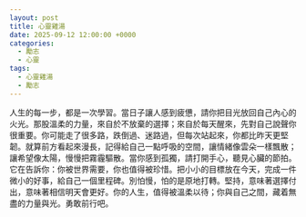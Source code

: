 ```yaml
--- 
layout: post
title: 心靈雞湯
date: 2025-09-12 12:00:00 +0000
categories:
  - 勵志
  - 心靈
tags:
  - 心靈雞湯
  - 勵志
--- 
```


人生的每一步，都是一次學習。當日子讓人感到疲憊，請你把目光放回自己內心的火光。那股溫柔的力量，來自於不放棄的選擇；來自於每天醒來，先對自己說聲你很重要。你可能走了很多路，跌倒過、迷路過，但每次站起來，你都比昨天更堅韌。就算前方看起來漫長，記得給自己一點呼吸的空間，讓情緒像雲朵一樣飄散；讓希望像太陽，慢慢把霧霾驅散。當你感到孤獨，請打開手心，聽見心臟的節拍。它在告訴你：你被世界需要，你也值得被珍惜。把小小的目標放在今天，完成一件微小的好事，給自己一個里程碑。別怕慢，怕的是原地打轉。堅持，意味著選擇付出，意味著相信明天會更好。你的人生，值得被溫柔以待；你與自己之間，藏着無盡的力量與光。勇敢前行吧。